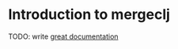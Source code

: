 # Introduction to mergeclj

TODO: write [great documentation](http://jacobian.org/writing/what-to-write/)
